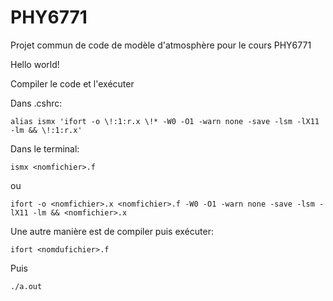 # PHY6771
Projet commun de code de modèle d'atmosphère pour le cours PHY6771

Hello world!

Compiler le code et l'exécuter

Dans .cshrc:
```
alias ismx 'ifort -o \!:1:r.x \!* -W0 -O1 -warn none -save -lsm -lX11 -lm && \!:1:r.x'
```

Dans le terminal:
```
ismx <nomfichier>.f
```
ou 
```
ifort -o <nomfichier>.x <nomfichier>.f -W0 -O1 -warn none -save -lsm -lX11 -lm && <nomfichier>.x
```

Une autre manière est de compiler puis exécuter:
```
ifort <nomdufichier>.f
```
Puis
```
./a.out
```
